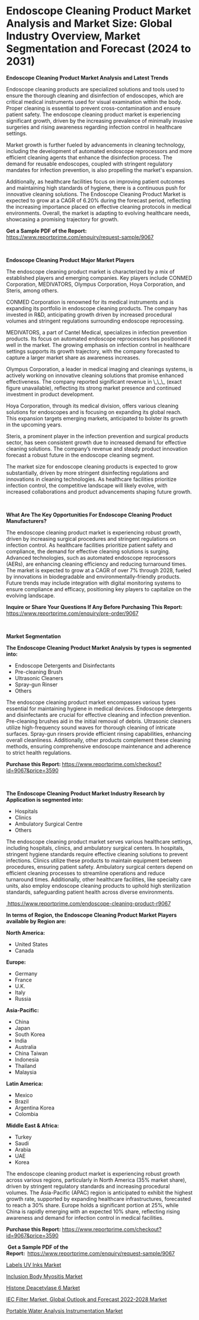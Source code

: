 <p><h1>Endoscope Cleaning Product Market Analysis and Market Size: Global Industry Overview, Market Segmentation and Forecast (2024 to 2031)</h1></p><p><strong>Endoscope Cleaning Product Market Analysis and Latest Trends</strong></p>
<p><p>Endoscope cleaning products are specialized solutions and tools used to ensure the thorough cleaning and disinfection of endoscopes, which are critical medical instruments used for visual examination within the body. Proper cleaning is essential to prevent cross-contamination and ensure patient safety. The endoscope cleaning product market is experiencing significant growth, driven by the increasing prevalence of minimally invasive surgeries and rising awareness regarding infection control in healthcare settings.</p><p>Market growth is further fueled by advancements in cleaning technology, including the development of automated endoscope reprocessors and more efficient cleaning agents that enhance the disinfection process. The demand for reusable endoscopes, coupled with stringent regulatory mandates for infection prevention, is also propelling the market's expansion.</p><p>Additionally, as healthcare facilities focus on improving patient outcomes and maintaining high standards of hygiene, there is a continuous push for innovative cleaning solutions. The Endoscope Cleaning Product Market is expected to grow at a CAGR of 6.20% during the forecast period, reflecting the increasing importance placed on effective cleaning protocols in medical environments. Overall, the market is adapting to evolving healthcare needs, showcasing a promising trajectory for growth.</p></p>
<p><strong>Get a Sample PDF of the Report:&nbsp;</strong> <a href="https://www.reportprime.com/enquiry/request-sample/9067">https://www.reportprime.com/enquiry/request-sample/9067</a></p>
<p>&nbsp;</p>
<p><strong>Endoscope Cleaning Product Major Market Players</strong></p>
<p><p>The endoscope cleaning product market is characterized by a mix of established players and emerging companies. Key players include CONMED Corporation, MEDIVATORS, Olympus Corporation, Hoya Corporation, and Steris, among others. </p><p>CONMED Corporation is renowned for its medical instruments and is expanding its portfolio in endoscope cleaning products. The company has invested in R&D, anticipating growth driven by increased procedural volumes and stringent regulations surrounding endoscope reprocessing.</p><p>MEDIVATORS, a part of Cantel Medical, specializes in infection prevention products. Its focus on automated endoscope reprocessors has positioned it well in the market. The growing emphasis on infection control in healthcare settings supports its growth trajectory, with the company forecasted to capture a larger market share as awareness increases.</p><p>Olympus Corporation, a leader in medical imaging and cleanings systems, is actively working on innovative cleaning solutions that promise enhanced effectiveness. The company reported significant revenue in \_\_\_ (exact figure unavailable), reflecting its strong market presence and continued investment in product development.</p><p>Hoya Corporation, through its medical division, offers various cleaning solutions for endoscopes and is focusing on expanding its global reach. This expansion targets emerging markets, anticipated to bolster its growth in the upcoming years.</p><p>Steris, a prominent player in the infection prevention and surgical products sector, has seen consistent growth due to increased demand for effective cleaning solutions. The company’s revenue and steady product innovation forecast a robust future in the endoscope cleaning segment.</p><p>The market size for endoscope cleaning products is expected to grow substantially, driven by more stringent disinfecting regulations and innovations in cleaning technologies. As healthcare facilities prioritize infection control, the competitive landscape will likely evolve, with increased collaborations and product advancements shaping future growth.</p></p>
<p>&nbsp;</p>
<p><strong>What Are The Key Opportunities For Endoscope Cleaning Product Manufacturers?</strong></p>
<p><p>The endoscope cleaning product market is experiencing robust growth, driven by increasing surgical procedures and stringent regulations on infection control. As healthcare facilities prioritize patient safety and compliance, the demand for effective cleaning solutions is surging. Advanced technologies, such as automated endoscope reprocessors (AERs), are enhancing cleaning efficiency and reducing turnaround times. The market is expected to grow at a CAGR of over 7% through 2028, fueled by innovations in biodegradable and environmentally-friendly products. Future trends may include integration with digital monitoring systems to ensure compliance and efficacy, positioning key players to capitalize on the evolving landscape.</p></p>
<p><strong>Inquire or Share Your Questions If Any Before Purchasing This Report:</strong> <a href="https://www.reportprime.com/enquiry/pre-order/9067">https://www.reportprime.com/enquiry/pre-order/9067</a></p>
<p>&nbsp;</p>
<p><strong>Market Segmentation</strong></p>
<p><strong>The Endoscope Cleaning Product Market Analysis by types is segmented into:</strong></p>
<p><ul><li>Endoscope Detergents and Disinfectants</li><li>Pre-cleaning Brush</li><li>Ultrasonic Cleaners</li><li>Spray-gun Rinser</li><li>Others</li></ul></p>
<p><p>The endoscope cleaning product market encompasses various types essential for maintaining hygiene in medical devices. Endoscope detergents and disinfectants are crucial for effective cleaning and infection prevention. Pre-cleaning brushes aid in the initial removal of debris. Ultrasonic cleaners utilize high-frequency sound waves for thorough cleaning of intricate surfaces. Spray-gun rinsers provide efficient rinsing capabilities, enhancing overall cleanliness. Additionally, other products complement these cleaning methods, ensuring comprehensive endoscope maintenance and adherence to strict health regulations.</p></p>
<p><strong>Purchase this Report:&nbsp;</strong><a href="https://www.reportprime.com/checkout?id=9067&price=3590">https://www.reportprime.com/checkout?id=9067&price=3590</a></p>
<p>&nbsp;</p>
<p><strong>The Endoscope Cleaning Product Market Industry Research by Application is segmented into:</strong></p>
<p><ul><li>Hospitals</li><li>Clinics</li><li>Ambulatory Surgical Centre</li><li>Others</li></ul></p>
<p><p>The endoscope cleaning product market serves various healthcare settings, including hospitals, clinics, and ambulatory surgical centers. In hospitals, stringent hygiene standards require effective cleaning solutions to prevent infections. Clinics utilize these products to maintain equipment between procedures, ensuring patient safety. Ambulatory surgical centers depend on efficient cleaning processes to streamline operations and reduce turnaround times. Additionally, other healthcare facilities, like specialty care units, also employ endoscope cleaning products to uphold high sterilization standards, safeguarding patient health across diverse environments.</p></p>
<p><a href="https://www.reportprime.com/endoscope-cleaning-product-r9067">&nbsp;https://www.reportprime.com/endoscope-cleaning-product-r9067</a></p>
<p><strong>In terms of Region, the Endoscope Cleaning Product Market Players available by Region are:</strong></p>
<p>
    <p> <strong> North America: </strong>
        <ul>
            <li>United States</li>
            <li>Canada</li>
        </ul>
        </p> 
    <p> <strong> Europe: </strong>
        <ul>
            <li>Germany</li>
            <li>France</li>
            <li>U.K.</li>
            <li>Italy</li>
            <li>Russia</li>
        </ul>
        </p> 
    <p> <strong> Asia-Pacific: </strong>
        <ul>
            <li>China</li>
            <li>Japan</li>
            <li>South Korea</li>
            <li>India</li>
            <li>Australia</li>
            <li>China Taiwan</li>
            <li>Indonesia</li>
            <li>Thailand</li>
            <li>Malaysia</li>
        </ul>
        </p> 
    <p> <strong> Latin America: </strong>
        <ul>
            <li>Mexico</li>
            <li>Brazil</li>
            <li>Argentina Korea</li>
            <li>Colombia</li>
        </ul>
        </p> 
    <p> <strong> Middle East & Africa: </strong>
        <ul>
            <li>Turkey</li>
            <li>Saudi</li>
            <li>Arabia</li>
            <li>UAE</li>
            <li>Korea</li>
        </ul>
    </p>
    </p>
<p><p>The endoscope cleaning product market is experiencing robust growth across various regions, particularly in North America (35% market share), driven by stringent regulatory standards and increasing procedural volumes. The Asia-Pacific (APAC) region is anticipated to exhibit the highest growth rate, supported by expanding healthcare infrastructures, forecasted to reach a 30% share. Europe holds a significant portion at 25%, while China is rapidly emerging with an expected 10% share, reflecting rising awareness and demand for infection control in medical facilities.</p></p>
<p><strong>Purchase this Report: </strong><a href="https://www.reportprime.com/checkout?id=9067&price=3590">https://www.reportprime.com/checkout?id=9067&price=3590</a></p>
<p>&nbsp;<strong>Get a Sample PDF of the Report:&nbsp;&nbsp;</strong><a href="https://www.reportprime.com/enquiry/request-sample/9067">https://www.reportprime.com/enquiry/request-sample/9067</a></p>
<p><strong></strong></p>
<p><p><a href="https://issuu.com/reportprime-2/docs/labels-uv-inks-market-size-2030.ppt_44ef30618d006b">Labels UV Inks Market</a></p><p><a href="https://www.linkedin.com/pulse/what-growth-opportunities-challenges-inclusion-body-myositis-6ht0e?trackingId=wNWU0upCQguoBQxU6uTPZw%3D%3D">Inclusion Body Myositis Market</a></p><p><a href="https://www.linkedin.com/pulse/navigating-global-histone-deacetylase-6-market-landscape-trends-sytje?trackingId=BpB9sHlxQnijVADDA5N%2Fvw%3D%3D">Histone Deacetylase 6 Market</a></p><p><a href="https://medium.com/@rebecca.smith5467/the-iec-filter-market-global-outlook-and-forecast-2022-2028-market-decisions-are-mostly-driven-0b929f1670b2">IEC Filter Market, Global Outlook and Forecast 2022-2028 Market</a></p><p><a href="https://issuu.com/reportprime-2/docs/portable-water-analysis-instrumenta_e0e3daea6c93cd">Portable Water Analysis Instrumentation Market</a></p></p>